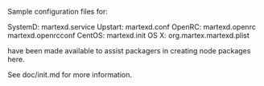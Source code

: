 Sample configuration files for:

SystemD: martexd.service
Upstart: martexd.conf
OpenRC:  martexd.openrc
         martexd.openrcconf
CentOS:  martexd.init
OS X:    org.martex.martexd.plist

have been made available to assist packagers in creating node packages here.

See doc/init.md for more information.
